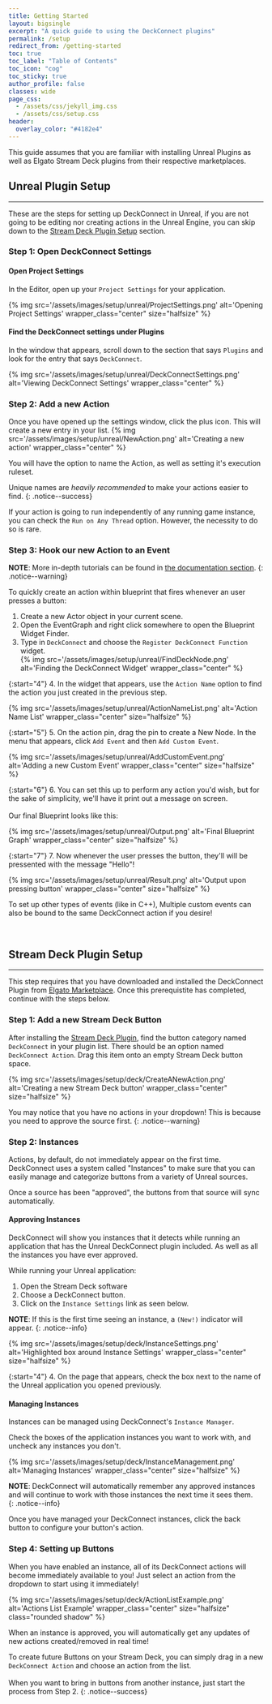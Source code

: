 ```yaml
---
title: Getting Started
layout: bigsingle
excerpt: "A quick guide to using the DeckConnect plugins"
permalink: /setup
redirect_from: /getting-started
toc: true
toc_label: "Table of Contents"
toc_icon: "cog"
toc_sticky: true
author_profile: false
classes: wide
page_css:
  - /assets/css/jekyll_img.css
  - /assets/css/setup.css
header:
  overlay_color: "#4182e4"
---
```


This guide assumes that you are familiar with installing Unreal Plugins as well as Elgato Stream Deck plugins from their respective marketplaces.

## Unreal Plugin Setup
---

These are the steps for setting up DeckConnect in Unreal, if you are not going to be editing nor creating actions in the Unreal Engine, you can skip down to the [Stream Deck Plugin Setup](#stream-deck-plugin-setup) section.

### Step 1: Open DeckConnect Settings

#### Open Project Settings

In the Editor, open up your `Project Settings` for your application.

{% img src='/assets/images/setup/unreal/ProjectSettings.png' alt='Opening Project Settings' wrapper_class="center" size="halfsize" %}

#### Find the DeckConnect settings under Plugins

In the window that appears, scroll down to the section that says `Plugins` and look for the entry that says `DeckConnect`.

{% img src='/assets/images/setup/unreal/DeckConnectSettings.png' alt='Viewing DeckConnect Settings' wrapper_class="center" %}

### Step 2: Add a new Action

Once you have opened up the settings window, click the plus icon. This will create a new entry in your list.
{% img src='/assets/images/setup/unreal/NewAction.png' alt='Creating a new action' wrapper_class="center" %}

You will have the option to name the Action, as well as setting it's execution ruleset.  

Unique names are *heavily recommended* to make your actions easier to find.
{: .notice--success}

If your action is going to run independently of any running game instance, you can check the `Run on Any Thread` option. However, the necessity to do so is rare.

### Step 3: Hook our new Action to an Event

**NOTE**: More in-depth tutorials can be found in [the documentation section](/docs).
{: .notice--warning}  

To quickly create an action within blueprint that fires whenever an user presses a button:  

1. Create a new Actor object in your current scene.
2. Open the EventGraph and right click somewhere to open the Blueprint Widget Finder.
3. Type in `DeckConnect` and choose the `Register DeckConnect Function` widget.  
{% img src='/assets/images/setup/unreal/FindDeckNode.png' alt='Finding the DeckConnect Widget' wrapper_class="center" %}  

{:start="4"}
4. In the widget that appears, use the `Action Name` option to find the action you just created in the previous step.

{% img src='/assets/images/setup/unreal/ActionNameList.png' alt='Action Name List' wrapper_class="center" size="halfsize" %}

{:start="5"}
5. On the action pin, drag the pin to create a New Node. In the menu that appears, click `Add Event` and then `Add Custom Event`.

{% img src='/assets/images/setup/unreal/AddCustomEvent.png' alt='Adding a new Custom Event' wrapper_class="center" size="halfsize" %}  

{:start="6"}
6. You can set this up to perform any action you'd wish, but for the sake of simplicity, we'll have it print out a message on screen.  
&nbsp;  
Our final Blueprint looks like this:  

{% img src='/assets/images/setup/unreal/Output.png' alt='Final Blueprint Graph' wrapper_class="center" size="halfsize" %}  

{:start="7"}
7. Now whenever the user presses the button, they'll will be pressented with the message "Hello"!  

{% img src='/assets/images/setup/unreal/Result.png' alt='Output upon pressing button' wrapper_class="center" size="halfsize" %}  

To set up other types of events (like in C++), Multiple custom events can also be bound to the same DeckConnect action if you desire!

&nbsp;  

## Stream Deck Plugin Setup
---

This step requires that you have downloaded and installed the DeckConnect Plugin from [Elgato Marketplace](/deck). Once this prerequistite has completed, continue with the steps below.

### Step 1: Add a new Stream Deck Button

After installing the [Stream Deck Plugin](/deck), find the button category named `DeckConnect` in your plugin list. There should be an option named `DeckConnect Action`. Drag this item onto an empty Stream Deck button space.

{% img src='/assets/images/setup/deck/CreateANewAction.png' alt='Creating a new Stream Deck button' wrapper_class="center" size="halfsize" %}

You may notice that you have no actions in your dropdown! This is because you need to approve the source first.
{: .notice--warning}

### Step 2: Instances

Actions, by default, do not immediately appear on the first time. DeckConnect uses a system called "Instances" to make sure that you can easily manage and categorize buttons from a variety of Unreal sources.

Once a source has been "approved", the buttons from that source will sync automatically.

#### Approving Instances

DeckConnect will show you instances that it detects while running an application that has the Unreal DeckConnect plugin included. As well as all the instances you have ever approved.

While running your Unreal application:

1. Open the Stream Deck software
2. Choose a DeckConnect button.
3. Click on the `Instance Settings` link as seen below.  

**NOTE**: If this is the first time seeing an instance, a `(New!)` indicator will appear.
{: .notice--info}

{% img src='/assets/images/setup/deck/InstanceSettings.png' alt='Highlighted box around Instance Settings' wrapper_class="center" size="halfsize" %}

{:start="4"}
4. On the page that appears, check the box next to the name of the Unreal application you opened previously.

#### Managing Instances

Instances can be managed using DeckConnect's `Instance Manager`.

Check the boxes of the application instances you want to work with, and uncheck any instances you don't.

{% img src='/assets/images/setup/deck/InstanceManagement.png' alt='Managing Instances' wrapper_class="center" size="halfsize" %}

**NOTE**: DeckConnect will automatically remember any approved instances and will continue to work with those instances the next time it sees them.  
{: .notice--info}

Once you have managed your DeckConnect instances, click the back button to configure your button's action.

### Step 4: Setting up Buttons

When you have enabled an instance, all of its DeckConnect actions will become immediately available to you! Just select an action from the dropdown to start using it immediately!

{% img src='/assets/images/setup/deck/ActionListExample.png' alt='Actions List Example' wrapper_class="center" size="halfsize" class="rounded shadow" %}

When an instance is approved, you will automatically get any updates of new actions created/removed in real time!

To create future Buttons on your Stream Deck, you can simply drag in a new `DeckConnect Action` and choose an action from the list.  
&nbsp;  
When you want to bring in buttons from another instance, just start the process from Step 2.
{: .notice--success}
